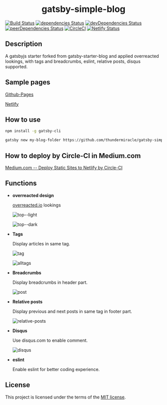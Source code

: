 <h1 align="center">gatsby-simple-blog</h1>

[![Build Status](https://travis-ci.org/thundermiracle/gatsby-simple-blog.svg)](https://travis-ci.org/thundermiracle/gatsby-simple-blog)
[![dependencies Status](https://david-dm.org/thundermiracle/gatsby-simple-blog/status.svg)](https://david-dm.org/thundermiracle/gatsby-simple-blog)
[![devDependencies Status](https://david-dm.org/thundermiracle/gatsby-simple-blog/dev-status.svg)](https://david-dm.org/thundermiracle/gatsby-simple-blog?type=dev)
[![peerDependencies Status](https://david-dm.org/thundermiracle/gatsby-simple-blog/peer-status.svg)](https://david-dm.org/thundermiracle/gatsby-simple-blog?type=peer)
[![CircleCI](https://circleci.com/gh/thundermiracle/gatsby-simple-blog.svg?style=svg)](https://circleci.com/gh/thundermiracle/gatsby-simple-blog)
[![Netlify Status](https://api.netlify.com/api/v1/badges/bdb0f821-73be-43ea-8ad5-bf002188415f/deploy-status)](https://app.netlify.com/sites/kind-thompson-8554b1/deploys)

## Description

A gatsbyjs starter forked from gatsby-starter-blog and applied overreacted lookings, with tags and breadcrumbs, eslint, relative posts, disqus supported.

## Sample pages

[Github-Pages](https://thundermiracle.github.io/gatsby-simple-blog/)

[Netlify](https://gatsby-simple-blog.thundermiracle.com/)

## How to use

```sh
npm install -g gatsby-cli

gatsby new my-blog-folder https://github.com/thundermiracle/gatsby-simple-blog
```

## How to deploy by Circle-CI in Medium.com

[Medium.com -- Deploy Static Sites to Netlify by Circle-CI](https://medium.com/@thundermiracle/deploy-static-sites-to-netlify-by-circle-ci-ab51a0b59b73?source=friends_link&sk=095db82e2f8e8ef91d03a171f217e340)

## Functions

* __overreacted design__

  [overreacted.io](https://overreacted.io/) lookings

  ![top--light](./screenshots/top.png)

  ![top--dark](./screenshots/top-dark.png)

* __Tags__

  Display articles in same tag.

  ![tag](./screenshots/tag.png)

  ![alltags](./screenshots/alltags.png)

* __Breadcrumbs__

  Display breadcrumbs in header part.

  ![post](./screenshots/post.png)

* __Relative posts__

  Display previous and next posts in same tag in footer part.

  ![relative-posts](./screenshots/relative-posts.png)

* __Disqus__

  Use disqus.com to enable comment.

  ![disqus](./screenshots/disqus.png)

* __eslint__

  Enable eslint for better coding experience.

## License

This project is licensed under the terms of the [MIT license](/LICENSE).
